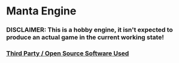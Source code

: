 # Manta Engine

### DISCLAIMER: This is a hobby engine, it isn't expected to produce an actual game in the current working state!

### [Third Party / Open Source Software Used](SOFTWARE.md)